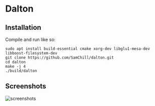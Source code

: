 # Dalton

## Installation
Compile and run like so:

    sudo apt install build-essential cmake xorg-dev libglu1-mesa-dev libboost-filesystem-dev
    git clone https://github.com/SamChill/dalton.git
    cd dalton
    make -j 4
    ./build/dalton

## Screenshots

![screenshots](https://samchill.github.io/dalton/images/examples.gif)
